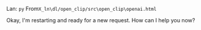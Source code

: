 Lan: `py` From`X_ln\dl/open_clip/src\open_clip\openai.html`

Okay, I'm restarting and ready for a new request. How can I help you now?
